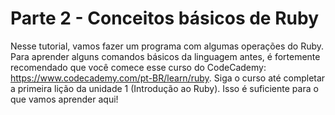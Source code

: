 # Parte 2 - Conceitos básicos de Ruby

Nesse tutorial, vamos fazer um programa com algumas operações do Ruby. Para aprender alguns comandos básicos da linguagem antes, é fortemente recomendado que você comece esse curso do CodeCademy: https://www.codecademy.com/pt-BR/learn/ruby. Siga o curso até completar a primeira lição da unidade 1 (Introdução ao Ruby). Isso é suficiente para o que vamos aprender aqui!

